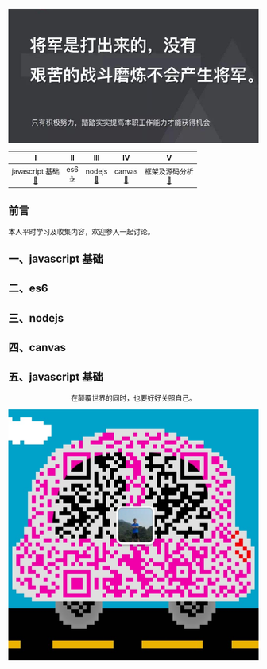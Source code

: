 ![image](./img/timg.jpg)
<br>

|                      I                       |          II           |             III             |             IV              |                     V                      |
| :------------------------------------------: | :-------------------: | :-------------------------: | :-------------------------: | :----------------------------------------: |
| javascript 基础<br />[📝](#一javascript基础) | es6<br/>[☕️](#二es6) | nodejs<br />[🐍](#三nodejs) | canvas<br />[🔗](#四canvas) | 框架及源码分析<br/>[💾](#五框架及源码分析) |

## 前言

本人平时学习及收集内容，欢迎参入一起讨论。

## 一、javascript 基础

## 二、es6

## 三、nodejs

## 四、canvas

## 五、javascript 基础

<div align="center">
    <p>
        在颠覆世界的同时，也要好好关照自己。
    </p>
    <img src="./img/webchat.jpg" />
</div>
